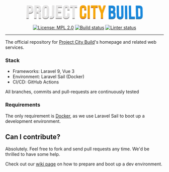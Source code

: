 <p align="center">
    <img src="https://github.com/projectcitybuild/web/blob/master/resources/images/logo-2x.png?raw=true" alt="Project City Build"/>
</p>

<p align="center">
    <a href="https://opensource.org/licenses/MPL-2.0"><img src="https://img.shields.io/badge/License-MPL%202.0-brightgreen.svg" alt="License: MPL 2.0"></a>
    <a href="https://github.com/projectcitybuild/web/actions/workflows/test.yml"><img src="https://github.com/projectcitybuild/web/actions/workflows/test.yml/badge.svg" alt="Build status"></a>
    <a href="https://github.com/projectcitybuild/web/actions/workflows/test.yml"><img src="https://github.com/projectcitybuild/web/actions/workflows/lint.yml/badge.svg" alt="Linter status"></a>
</p>

---

The official repository for [Project City Build](https://projectcitybuild.com)'s homepage and related web services.

### Stack
* Frameworks: Laravel 9, Vue 3
* Environment: Laravel Sail (Docker)
* CI/CD: GitHub Actions

All branches, commits and pull-requests are continuously tested

### Requirements

The only requirement is [Docker](https://docs.docker.com/get-docker/), as we use Laravel Sail to boot up a development environment.

## Can I contribute?

Absolutely. Feel free to fork and send pull requests any time. We'd be thrilled to have some help.

Check out our [wiki page](https://github.com/projectcitybuild/web/wiki/Contributing) on how to prepare and boot up a dev environment.
